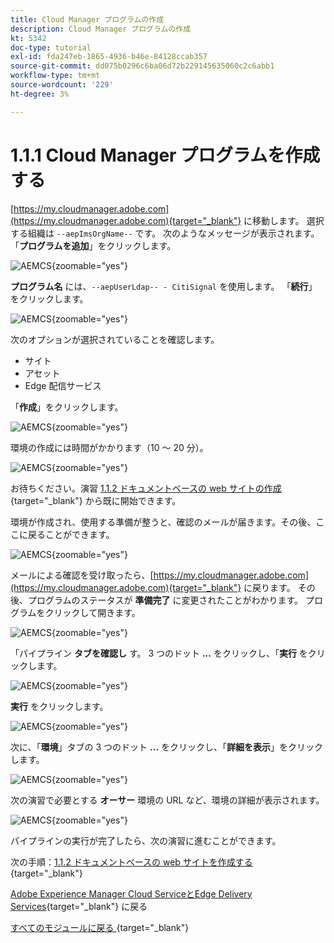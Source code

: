 ```yaml
---
title: Cloud Manager プログラムの作成
description: Cloud Manager プログラムの作成
kt: 5342
doc-type: tutorial
exl-id: fda247eb-1865-4936-b46e-84128ccab357
source-git-commit: dd075b0296c6ba06d72b229145635060c2c6abb1
workflow-type: tm+mt
source-wordcount: '229'
ht-degree: 3%

---
```


# 1.1.1 Cloud Manager プログラムを作成する

[https://my.cloudmanager.adobe.com](https://my.cloudmanager.adobe.com){target="_blank"} に移動します。 選択する組織は `--aepImsOrgName--` です。 次のようなメッセージが表示されます。 「**プログラムを追加**」をクリックします。

![AEMCS](./images/aemcs1.png){zoomable="yes"}

**プログラム名** には、`--aepUserLdap-- - CitiSignal` を使用します。 「**続行**」をクリックします。

![AEMCS](./images/aemcs2.png){zoomable="yes"}

次のオプションが選択されていることを確認します。

- サイト
- アセット
- Edge 配信サービス

「**作成**」をクリックします。

![AEMCS](./images/aemcs3.png){zoomable="yes"}

環境の作成には時間がかかります（10 ～ 20 分）。

![AEMCS](./images/aemcs4.png){zoomable="yes"}

お待ちください。演習 [1.1.2 ドキュメントベースの web サイトの作成 ](./ex2.md){target="_blank"} から既に開始できます。

環境が作成され、使用する準備が整うと、確認のメールが届きます。その後、ここに戻ることができます。

![AEMCS](./images/aemcs5.png){zoomable="yes"}

メールによる確認を受け取ったら、[https://my.cloudmanager.adobe.com](https://my.cloudmanager.adobe.com){target="_blank"} に戻ります。 その後、プログラムのステータスが **準備完了** に変更されたことがわかります。 プログラムをクリックして開きます。

![AEMCS](./images/aemcs6.png){zoomable="yes"}

「パイプライン **タブを確認し** す。 3 つのドット **...** をクリックし、「**実行** をクリックします。

![AEMCS](./images/aemcs7.png){zoomable="yes"}

**実行** をクリックします。

![AEMCS](./images/aemcs8.png){zoomable="yes"}

次に、「**環境**」タブの 3 つのドット **...** をクリックし、「**詳細を表示**」をクリックします。

![AEMCS](./images/aemcs9.png){zoomable="yes"}

次の演習で必要とする **オーサー** 環境の URL など、環境の詳細が表示されます。

![AEMCS](./images/aemcs10.png){zoomable="yes"}

パイプラインの実行が完了したら、次の演習に進むことができます。

次の手順：[1.1.2 ドキュメントベースの web サイトを作成する ](./ex2.md){target="_blank"}

[Adobe Experience Manager Cloud ServiceとEdge Delivery Services](./aemcs.md){target="_blank"} に戻る

[ すべてのモジュールに戻る ](./../../../overview.md){target="_blank"}
